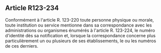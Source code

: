 Article R123-234
----
Conformément à l'article R. 123-220 toute personne physique ou morale, toute
institution ou service mentionne dans sa correspondance avec les administrations
ou organismes énumérés à l'article R. 123-224, le numéro d'identité dès sa
notification et, lorsque la correspondance concerne plus particulièrement un ou
plusieurs de ses établissements, le ou les numéros de ces derniers.
